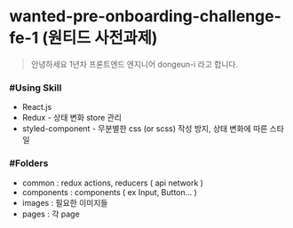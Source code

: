 # wanted-pre-onboarding-challenge-fe-1 (원티드 사전과제)

> 안녕하세요 1년차 프론트엔드 엔지니어 dongeun-i 라고 합니다.


### #Using Skill

+ React.js
+ Redux - 상태 변화 store 관리
+ styled-component - 무분별한 css (or scss) 작성 방지, 상태 변화에 따른 스타일


### #Folders

+ common : redux actions, reducers ( api network )
+ components : components ( ex Input, Button... )
+ images : 필요한 이미지들
+ pages : 각 page
